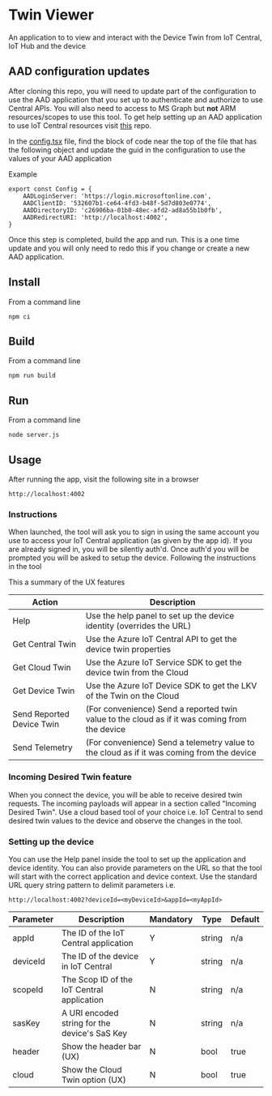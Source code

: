 # Twin Viewer
An application to to view and interact with the Device Twin from IoT Central, IoT Hub and the device

## AAD configuration updates
After cloning this repo, you will need to update part of the configuration to use the AAD application that you set up to authenticate and authorize to use Central APIs. You will also need to access to MS Graph but **not** ARM resources/scopes to use this tool. To get help setting up an AAD application to use IoT Central resources visit [this](https://github.com/iot-for-all/iotc-aad-setup) repo.

In the [config.tsx](/src/config.tsx) file, find the block of code near the top of the file that has the following object and update the guid in the configuration to use the values of your AAD application

Example
```
export const Config = {
    AADLoginServer: 'https://login.microsoftonline.com',
    AADClientID: '532607b1-ce64-4fd3-b48f-5d7d803e0774',
    AADDirectoryID: 'c26906ba-01b0-48ec-afd2-ad8a55b1b0fb',
    AADRedirectURI: 'http://localhost:4002',
}
```
Once this step is completed, build the app and run. This is a one time update and you will only need to redo this if you change or create a new AAD application.

## Install 
From a command line
```
npm ci
```

## Build
From a command line
```
npm run build
```

## Run
From a command line

```
node server.js
````

## Usage
After running the app, visit the following site in a browser
```
http://localhost:4002
````

### __Instructions__
When launched, the tool will ask you to sign in using the same account you use to access your IoT Central application (as given by the app id). If you are already signed in, you will be silently auth'd. Once auth'd you will be prompted you will be asked to setup the device. Following the instructions in the tool

This a summary of the UX features

| Action                    | Description                                                
|---------------------------|------------------------------------------------------------
| Help                      | Use the help panel to set up the device identity (overrides the URL)
| Get Central Twin          | Use the Azure IoT Central API to get the device twin properties 
| Get Cloud Twin            | Use the Azure IoT Service SDK to get the device twin from the Cloud
| Get Device Twin           | Use the Azure IoT Device SDK to get the LKV of the Twin on the Cloud
| Send Reported Device Twin | (For convenience) Send a reported twin value to the cloud as if it was coming from the device
| Send Telemetry            | (For convenience) Send a telemetry value to the cloud as if it was coming from the device


### __Incoming Desired Twin feature__
When you connect the device, you will be able to receive desired twin requests. The incoming payloads will appear in a section called "Incoming Desired Twin". Use a cloud based tool of your choice i.e. IoT Central to send desired twin values to the device and observe the changes in the tool.

### __Setting up the device__
You can use the Help panel inside the tool to set up the application and device identity. You can also provide parameters on the URL so that the tool will start with the correct application and device context. Use the standard URL query string pattern to delimit parameters i.e.

```
http://localhost:4002?deviceId=<myDeviceId>&appId=<myAppId>
```

| Parameter | Description                                     | Mandatory | Type   | Default
|-----------|-------------------------------------------------|-----------|--------|-------
| appId     | The ID of the IoT Central application           |     Y     | string | n/a
| deviceId  | The ID of the device in IoT Central             |     Y     | string | n/a
| scopeId   | The Scop ID of the IoT Central application      |     N     | string | n/a
| sasKey    | A URI encoded string for the device's SaS Key   |     N     | string | n/a
| header    | Show the header bar (UX)                        |     N     | bool   | true
| cloud     | Show the Cloud Twin option (UX)                 |     N     | bool   | true
